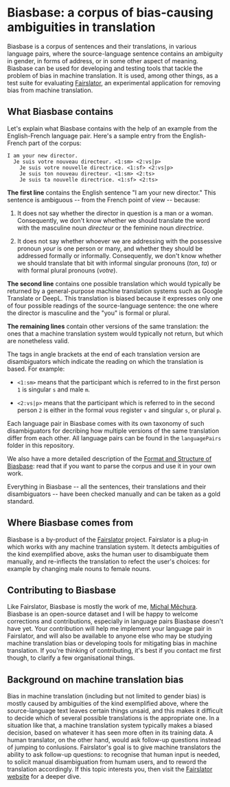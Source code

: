 # Biasbase: a corpus of bias-causing ambiguities in translation

Biasbase is a corpus of sentences and their translations, in various language pairs, where the source-language sentence contains an ambiguity in gender, in forms of address, or in some other aspect of meaning. Biasbase can be used for developing and testing tools that tackle the problem of bias in machine translation. It is used, among other things, as a test suite for evaluating [Fairslator](https://www.fairslator.com/), an experimental application for removing bias from machine translation.

## What Biasbase contains

Let's explain what Biasbase contains with the help of an example from the English-French language pair. Here's a sample entry from the English-French part of the corpus:

```
I am your new director.
  Je suis votre nouveau directeur. <1:sm> <2:vs|p>
    Je suis votre nouvelle directrice. <1:sf> <2:vs|p>
    Je suis ton nouveau directeur. <1:sm> <2:ts>
    Je suis ta nouvelle directrice. <1:sf> <2:ts>
```

**The first line** contains the English sentence "I am your new director." This sentence is ambiguous -- from the French point of view -- because:

1. It does not say whether the director in question is a man or a woman. Consequently, we don't know whether we should translate the word with the masculine noun *directeur* or the feminine noun *directrice*.

2. It does not say whether whoever we are addressing with the possessive pronoun *your* is one person or many, and whether they should be addressed formally or informally. Consequently, we don't know whether we should translate that bit with informal singular pronouns (*ton*, *ta*) or with formal plural pronouns (*votre*).

**The second line** contains one possible translation which would typically be returned by a general-purpose machine translation systems such as Google Translate or DeepL. This translation is biased because it expresses only one of four possible readings of the source-language sentence: the one where the director is masculine and the "you" is formal or plural.

**The remaining lines** contain other versions of the same translation: the ones that a machine translation system would typically not return, but which are nonetheless valid.

The tags in angle brackets at the end of each translation version are disambiguators which indicate the reading on which the translation is based. For example:

- `<1:sm>` means that the participant which is referred to in the first person `1` is singular `s` and male `m`.

- `<2:vs|p>` means that the participant which is referred to in the second person `2` is either in the formal *vous* register `v` and singular `s`, or plural `p`.

Each language pair in Biasbase comes with its own taxonomy of such disambiguators for decribing how multiple versions of the same translation differ from each other. All language pairs can be found in the `languagePairs` folder in this repository.

We also have a more detailed description of the [Format and Structure of Biasbase](format.md): read that if you want to parse the corpus and use it in your own work.

Everything in Biasbase -- all the sentences, their translations and their disambiguators -- have been checked manually and can be taken as a gold standard.

## Where Biasbase comes from

Biasbase is a by-product of the [Fairslator](https://www.fairslator.com/) project. Fairslator is a plug-in which works with any machine translation system. It detects ambiguities of the kind exemplified above, asks the human user to disambiguate them manually, and re-inflects the translation to refect the user's choices: for example by changing male nouns to female nouns.

## Contributing to Biasbase

Like Fairslator, Biasbase is mostly the work of me, [Michal Měchura](http://www.lexiconista.com/). Biasbase is an open-source dataset and I will be happy to welcome corrections and contributions, especially in language pairs Biasbase doesn't have yet. Your contribution will help me implement your language pair in Fairslator, and will also be available to anyone else who may be studying machine translation bias or developing tools for mitigating bias in machine translation. If you're thinking of contributing, it's best if you contact me first though, to clarify a few organisational things.

## Background on machine translation bias

Bias in machine translation (including but not limited to gender bias) is mostly caused by ambiguities of the kind exemplified above, where the source-language text leaves certain things unsaid, and this makes it difficult to decide which of several possible translations is the appropriate one. In a situation like that, a machine translation system typically makes a biased decision, based on whatever it has seen more often in its training data. A human translator, on the other hand, would ask follow-up questions instead of jumping to conlusions. Fairslator's goal is to give machine translators the ability to ask follow-up questions: to recognise that human input is needed, to solicit manual disambiguation from humam users, and to reword the translation accordingly. If this topic interests you, then visit the [Fairslator website](https://www.fairslator.com/) for a deeper dive.
